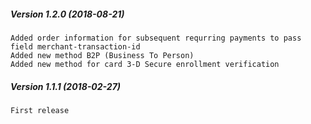 ##### Version 1.2.0 (2018-08-21)

	Added order information for subsequent requrring payments to pass field merchant-transaction-id
	Added new method B2P (Business To Person)
	Added new method for card 3-D Secure enrollment verification

##### Version 1.1.1 (2018-02-27)

	First release

